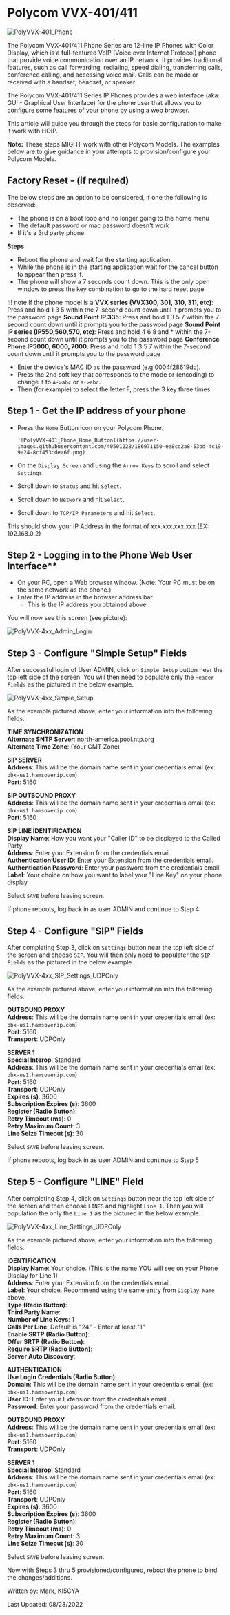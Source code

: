 # Polycom VVX-401/411
![PolyVVX-401_Phone](https://user-images.githubusercontent.com/40501228/186971221-e9fd9166-ddc9-43d0-a756-6f062820867e.png)

The Polycom VVX-401/411 Phone Series are 12-line IP Phones with Color Display, which is a full-featured VoIP (Voice over Internet Protocol) phone that provide voice communication over an IP network. It provides traditional features, such as call forwarding, redialing, speed dialing, transferring calls, conference calling, and accessing voice mail. Calls can be made or received with a handset, headset, or speaker.

The Polycom VVX-401/411 Series IP Phones provides a web interface (aka: GUI - Graphical User Interface) for the phone user that allows you to configure some features of your phone by using a web browser.

This article will guide you through the steps for basic configuration to make it work with HOIP.

**Note:** These steps MIGHT work with other Polycom Models. The examples below are to give guidance in your attempts to provision/configure your Polycom Models.

## Factory Reset - (if required)

The below steps are an option to be considered, if one the following is observed:

* The phone is on a boot loop and no longer going to the home menu
* The default password or mac password doesn't work
* If it's a 3rd party phone

**Steps**

* Reboot the phone and wait for the starting application.
* While the phone is in the starting application wait for the cancel button to appear then press it.
* The phone will show a 7 seconds count down. This is the only open window to press the key combination to go to the hard reset page.

!!! note If the phone model is a
    **VVX series (VVX300, 301, 310, 311, etc)**: Press and hold 1 3 5 within the 7-second count down until it prompts you to the password page
    **Sound Point IP 335**: Press and hold 1 3 5 7 within the 7-second count down until it prompts you to the password page
    **Sound Point IP series (IP550,560,570, etc)**: Press and hold 4 6 8 and \* within the 7-second count down until it prompts you to the password page
    **Conference Phone IP5000, 6000, 7000**: Press and hold 1 3 5 7 within the 7-second count down until it prompts you to the password page

* Enter the device's MAC ID as the password (e.g 0004f28619dc).
* Press the 2nd soft key that corresponds to the mode or (encoding) to change it to ```A->abc``` or ```a->abc```.
* Then (for example) to select the letter F, press the 3 key three times.

## Step 1 - Get the IP address of your phone

* Press the ```Home``` Button Icon on your Polycom Phone.

      ![PolyVVX-401_Phone_Home_Button](https://user-images.githubusercontent.com/40501228/186971150-ee8cd2a8-53bd-4c19-9a24-8cf453cdea6f.png)

* On the ```Display Screen``` and using the ```Arrow Keys``` to scroll and select ```Settings```.
* Scroll down to ```Status``` and hit ```Select```.
* Scroll down to ```Network``` and hit ```Select```.
* Scroll down to ```TCP/IP Parameters``` and hit ```Select```.

This should show your IP Address in the format of xxx.xxx.xxx.xxx (EX: 192.168.0.2)

## Step 2 - Logging in to the Phone Web User Interface**

* On your PC, open a Web browser window. (Note: Your PC must be on the same network as the phone.)
* Enter the IP address in the browser address bar.
   - This is the IP address you obtained above

You will now see this screen (see picture):

![PolyVVX-4xx_Admin_Login](https://user-images.githubusercontent.com/40501228/186971274-1e9c79e5-9db8-4f34-837b-496b0035f08a.png)

## Step 3 - Configure "Simple Setup" Fields

After successful login of User ADMIN, click on  ```Simple Setup``` button near the top left side of the screen. You will then need to populate only the ```Header Fields```  as the pictured in the below example.

![PolyVVX-4xx_Simple_Setup](https://user-images.githubusercontent.com/40501228/186971309-fc32d13e-798a-418b-93fa-eb94ba2f5eab.png)

As the example pictured above, enter your information into the following fields:

**TIME SYNCHRONIZATION**</br>
**Alternate SNTP Server**: north-america.pool.ntp.org</br>
**Alternate Time Zone**: (Your GMT Zone)</br>

**SIP SERVER**</br>
**Address**: This will be the domain name sent in your credentials email (ex: ```pbx-us1.hamsoverip.com```)</br>
**Port**: 5160

**SIP OUTBOUND PROXY**</br>
**Address**: This will be the domain name sent in your credentials email (ex: ```pbx-us1.hamsoverip.com```)</br>
**Port**: 5160</br>

**SIP LINE IDENTIFICATION**</br>
**Display Name**: How you want your "Caller ID" to be displayed to the Called Party. </br>
**Address**: Enter your Extension from the credentials email.</br>
**Authentication User ID**: Enter your Extension from the credentials email.</br>
**Authentication Password**: Enter your password from the credentials email.</br>
**Label**:  Your choice on how you want to label your "Line Key" on your phone display</br>

Select ```SAVE``` before leaving screen.

If phone reboots, log back in as user ADMIN and continue to Step 4

## Step 4 - Configure "SIP" Fields

After completing Step 3, click on  ```Settings``` button near the top left side of the screen and choose ```SIP```. You will then only need to populater the ```SIP Fields``` as the pictured in the below example.

![PolyVVX-4xx_SIP_Settings_UDPOnly](https://user-images.githubusercontent.com/40501228/186977655-6c78bd46-d138-4374-8512-de3044bde942.png)

As the example pictured above, enter your information into the following fields:

**OUTBOUND PROXY**</br>
**Address**: This will be the domain name sent in your credentials email (ex: ```pbx-us1.hamsoverip.com```)</br>
**Port**: 5160</br>
**Transport**: UDPOnly</br>

**SERVER 1**</br>
**Special Interop**: Standard</br>
**Address**: This will be the domain name sent in your credentials email (ex: ```pbx-us1.hamsoverip.com```)</br>
**Port**: 5160</br>
**Transport**: UDPOnly</br>
**Expires (s)**: 3600</br>
**Subscription Expires (s)**: 3600</br>
**Register (Radio Button)**: <YES></br>
**Retry Timeout (ms)**: 0</br>
**Retry Maximum Count**: 3</br>
**Line Seize Timeout (s)**: 30</br>

Select ```SAVE``` before leaving screen.

If phone reboots, log back in as user ADMIN and continue to Step 5

## Step 5 - Configure "LINE" Field

After completing Step 4, click on  ```Settings``` button near the top left side of the screen and then choose ```LINES``` and highlight ```Line 1```.
Then you will population the only the ```Line 1```  as the pictured in the below example.

![PolyVVX-4xx_Line_Settings_UDPOnly](https://user-images.githubusercontent.com/40501228/186977709-adbf52a8-fa45-4eb9-91ee-c887caeb55c0.png)

As the example pictured above, enter your information into the following fields:


**IDENTIFICATION**</br>
**Display Name**: Your choice.  (This is the name YOU will see on your Phone Display for Line 1)</br>
**Address**: Enter your Extension from the credentials email.</br>
**Label**: Your choice. Recommend using the same entry from ```Display Name``` above.</br>
**Type (Radio Button)**: <Private></br>
**Third Party Name**: <Leave Blank></br>
**Number of Line Keys**: 1</br>
**Calls Per Line**: Default is "24" - Enter at least "1"</br>
**Enable SRTP (Radio Button)**: <Yes></br>
**Offer SRTP (Radio Button)**: <No></br>
**Require SRTP (Radio Button)**: <No></br>
**Server Auto Discovery**: <Enable></br>

**AUTHENTICATION**</br>
**Use Login Credentials (Radio Button)**: <Disable></br>
**Domain**: This will be the domain name sent in your credentials email (ex: ```pbx-us1.hamsoverip.com```)</br>
**User ID**: Enter your Extension from the credentials email.</br>
**Password**: Enter your password from the credentials email.</br>


**OUTBOUND PROXY**</br>
**Address**: This will be the domain name sent in your credentials email (ex: ```pbx-us1.hamsoverip.com```)</br>
**Port**: 5160</br>
**Transport**: UDPOnly</br>

**SERVER 1**</br>
**Special Interop**: Standard</br>
**Address**: This will be the domain name sent in your credentials email (ex: ```pbx-us1.hamsoverip.com```)</br>
**Port**: 5160</br>
**Transport**: UDPOnly</br>
**Expires (s)**: 3600</br>
**Subscription Expires (s)**: 3600</br>
**Register (Radio Button)**: <YES></br>
**Retry Timeout (ms)**: 0</br>
**Retry Maximum Count**: 3</br>
**Line Seize Timeout (s)**: 30</br>

Select ```SAVE``` before leaving screen.

Now with Steps 3 thru 5 provisioned/configured, reboot the phone to bind the changes/additions.

Written by: Mark, KI5CYA

Last Updated: 08/28/2022
